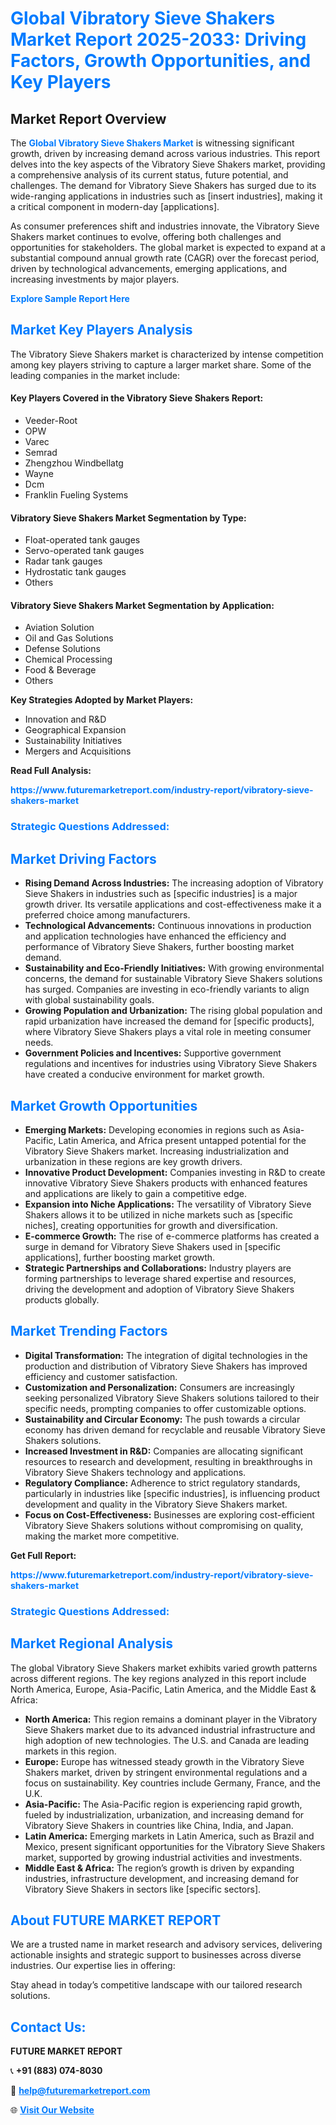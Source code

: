 <h1 style="color: #007BFF;">Global Vibratory Sieve Shakers Market Report 2025-2033: Driving Factors, Growth Opportunities, and Key Players</h1>

<section id="overview">
<h2>Market Report Overview</h2>
<p>The <a href="https://www.futuremarketreport.com/industry-report/vibratory-sieve-shakers-market" style="color: #007BFF; text-decoration: none;"><strong>Global Vibratory Sieve Shakers Market</strong></a> is witnessing significant growth, driven by increasing demand across various industries. This report delves into the key aspects of the Vibratory Sieve Shakers market, providing a comprehensive analysis of its current status, future potential, and challenges. The demand for Vibratory Sieve Shakers has surged due to its wide-ranging applications in industries such as [insert industries], making it a critical component in modern-day [applications].</p>
<p>As consumer preferences shift and industries innovate, the Vibratory Sieve Shakers market continues to evolve, offering both challenges and opportunities for stakeholders. The global market is expected to expand at a substantial compound annual growth rate (CAGR) over the forecast period, driven by technological advancements, emerging applications, and increasing investments by major players.</p>
</section>

<section id="overview">
<p><a href="https://www.futuremarketreport.com/request-sample/reportId=37491" style="color: #007BFF; text-decoration: none;"><strong>Explore Sample Report Here</strong></a></p>
</section>

<section id="key-players">
<h2 style="color: #007BFF;">Market Key Players Analysis</h2>
<p>The Vibratory Sieve Shakers market is characterized by intense competition among key players striving to capture a larger market share. Some of the leading companies in the market include:</p>
<h4>Key Players Covered in the Vibratory Sieve Shakers Report:</h4>
<ul><li>Veeder-Root</li><li>OPW</li><li>Varec</li><li>Semrad</li><li>Zhengzhou Windbellatg</li><li>Wayne</li><li>Dcm</li><li>Franklin Fueling Systems</li></ul>
<h4>Vibratory Sieve Shakers Market Segmentation by Type:</h4>
<ul><li>Float-operated tank gauges</li><li>Servo-operated tank gauges</li><li>Radar tank gauges</li><li>Hydrostatic tank gauges</li><li>Others</li></ul>

<h4>Vibratory Sieve Shakers Market Segmentation by Application:</h4>
<ul><li>Aviation Solution</li><li>Oil and Gas Solutions</li><li>Defense Solutions</li><li>Chemical Processing</li><li>Food &amp; Beverage</li><li>Others</li></ul>
<p><strong>Key Strategies Adopted by Market Players:</strong></p>
<ul>
<li>Innovation and R&D</li>
<li>Geographical Expansion</li>
<li>Sustainability Initiatives</li>
<li>Mergers and Acquisitions</li>
</ul>
</section>

<section>
<p><strong>Read Full Analysis: </strong></p><a href="https://www.futuremarketreport.com/industry-report/vibratory-sieve-shakers-market" style="color: #007BFF; text-decoration: none;"><strong>https://www.futuremarketreport.com/industry-report/vibratory-sieve-shakers-market</strong></a>
<h3 style="color: #007BFF;">Strategic Questions Addressed:</h3>
</section>

<section id="driving-factors">
<h2 style="color: #007BFF;">Market Driving Factors</h2>
<ul>
<li><strong>Rising Demand Across Industries:</strong> The increasing adoption of Vibratory Sieve Shakers in industries such as [specific industries] is a major growth driver. Its versatile applications and cost-effectiveness make it a preferred choice among manufacturers.</li>
<li><strong>Technological Advancements:</strong> Continuous innovations in production and application technologies have enhanced the efficiency and performance of Vibratory Sieve Shakers, further boosting market demand.</li>
<li><strong>Sustainability and Eco-Friendly Initiatives:</strong> With growing environmental concerns, the demand for sustainable Vibratory Sieve Shakers solutions has surged. Companies are investing in eco-friendly variants to align with global sustainability goals.</li>
<li><strong>Growing Population and Urbanization:</strong> The rising global population and rapid urbanization have increased the demand for [specific products], where Vibratory Sieve Shakers plays a vital role in meeting consumer needs.</li>
<li><strong>Government Policies and Incentives:</strong> Supportive government regulations and incentives for industries using Vibratory Sieve Shakers have created a conducive environment for market growth.</li>
</ul>
</section>

<section id="growth-opportunities">
<h2 style="color: #007BFF;">Market Growth Opportunities</h2>
<ul>
<li><strong>Emerging Markets:</strong> Developing economies in regions such as Asia-Pacific, Latin America, and Africa present untapped potential for the Vibratory Sieve Shakers market. Increasing industrialization and urbanization in these regions are key growth drivers.</li>
<li><strong>Innovative Product Development:</strong> Companies investing in R&D to create innovative Vibratory Sieve Shakers products with enhanced features and applications are likely to gain a competitive edge.</li>
<li><strong>Expansion into Niche Applications:</strong> The versatility of Vibratory Sieve Shakers allows it to be utilized in niche markets such as [specific niches], creating opportunities for growth and diversification.</li>
<li><strong>E-commerce Growth:</strong> The rise of e-commerce platforms has created a surge in demand for Vibratory Sieve Shakers used in [specific applications], further boosting market growth.</li>
<li><strong>Strategic Partnerships and Collaborations:</strong> Industry players are forming partnerships to leverage shared expertise and resources, driving the development and adoption of Vibratory Sieve Shakers products globally.</li>
</ul>
</section>

<section id="trending-factors">
<h2 style="color: #007BFF;">Market Trending Factors</h2>
<ul>
<li><strong>Digital Transformation:</strong> The integration of digital technologies in the production and distribution of Vibratory Sieve Shakers has improved efficiency and customer satisfaction.</li>
<li><strong>Customization and Personalization:</strong> Consumers are increasingly seeking personalized Vibratory Sieve Shakers solutions tailored to their specific needs, prompting companies to offer customizable options.</li>
<li><strong>Sustainability and Circular Economy:</strong> The push towards a circular economy has driven demand for recyclable and reusable Vibratory Sieve Shakers solutions.</li>
<li><strong>Increased Investment in R&D:</strong> Companies are allocating significant resources to research and development, resulting in breakthroughs in Vibratory Sieve Shakers technology and applications.</li>
<li><strong>Regulatory Compliance:</strong> Adherence to strict regulatory standards, particularly in industries like [specific industries], is influencing product development and quality in the Vibratory Sieve Shakers market.</li>
<li><strong>Focus on Cost-Effectiveness:</strong> Businesses are exploring cost-efficient Vibratory Sieve Shakers solutions without compromising on quality, making the market more competitive.</li>
</ul>
</section>

<section>
<p><strong>Get Full Report: </strong></p><a href="https://www.futuremarketreport.com/industry-report/vibratory-sieve-shakers-market" style="color: #007BFF; text-decoration: none;"><strong>https://www.futuremarketreport.com/industry-report/vibratory-sieve-shakers-market</strong></a>
<h3 style="color: #007BFF;">Strategic Questions Addressed:</h3>
</section>


<section id="regional-analysis">
<h2 style="color: #007BFF;">Market Regional Analysis</h2>
<p>The global Vibratory Sieve Shakers market exhibits varied growth patterns across different regions. The key regions analyzed in this report include North America, Europe, Asia-Pacific, Latin America, and the Middle East & Africa:</p>
<ul>
<li><strong>North America:</strong> This region remains a dominant player in the Vibratory Sieve Shakers market due to its advanced industrial infrastructure and high adoption of new technologies. The U.S. and Canada are leading markets in this region.</li>
<li><strong>Europe:</strong> Europe has witnessed steady growth in the Vibratory Sieve Shakers market, driven by stringent environmental regulations and a focus on sustainability. Key countries include Germany, France, and the U.K.</li>
<li><strong>Asia-Pacific:</strong> The Asia-Pacific region is experiencing rapid growth, fueled by industrialization, urbanization, and increasing demand for Vibratory Sieve Shakers in countries like China, India, and Japan.</li>
<li><strong>Latin America:</strong> Emerging markets in Latin America, such as Brazil and Mexico, present significant opportunities for the Vibratory Sieve Shakers market, supported by growing industrial activities and investments.</li>
<li><strong>Middle East & Africa:</strong> The region’s growth is driven by expanding industries, infrastructure development, and increasing demand for Vibratory Sieve Shakers in sectors like [specific sectors].</li>
</ul>
</section>

<footer>
<h2 style="color: #007BFF;">About FUTURE MARKET REPORT</h2>
<p>We are a trusted name in market research and advisory services, delivering actionable insights and strategic support to businesses across diverse industries. Our expertise lies in offering:</p>

<p>Stay ahead in today’s competitive landscape with our tailored research solutions.</p>

<h2 style="color: #007BFF;">Contact Us:</h2>
<p><strong>FUTURE MARKET REPORT</strong></p>
<p>📞 <strong>+91 (883) 074-8030</strong></p>
<p>📧 <strong><a href="mailto:help@futuremarketreport.com" style="color: #007BFF;">help@futuremarketreport.com</a></strong></p>
<p>🌐 <strong><a href="https://www.futuremarketreport.com/" style="color: #007BFF;">Visit Our Website</a></strong></p>
</footer>